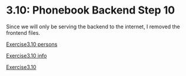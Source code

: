 # 3.10: Phonebook Backend Step 10

Since we will only be serving the backend to the internet, I removed the frontend files.

[Exercise3.10 persons](https://part3exercise3-10.onrender.com/api/persons)

[Exercise3.10 info](https://part3exercise3-10.onrender.com/info)

[Exercise3.10](https://part3exercise3-10.onrender.com)


